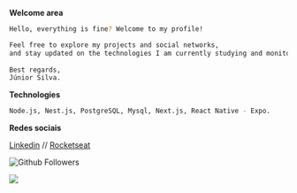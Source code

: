 **Welcome area**
```bash
Hello, everything is fine? Welcome to my profile!

Feel free to explore my projects and social networks, 
and stay updated on the technologies I am currently studying and monitoring.
 
Best regards,
Júnior Silva.
```
**Technologies**
```bash
Node.js, Nest.js, PostgreSQL, Mysql, Next.js, React Native - Expo.
```

**Redes sociais**

[Linkedin](https://www.linkedin.com/in/junior-silva-7483a2102/)  //  [Rocketseat](https://app.rocketseat.com.br/me/junior-silva-1584998136)


![Github Followers](https://img.shields.io/github/followers/JuniorN1?label=Followers&logo=GitHub&style=for-the-badge)

![](https://komarev.com/ghpvc/?username=JuniorN1) 

